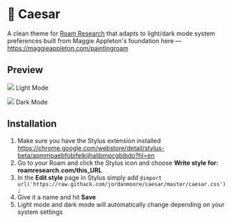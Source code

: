 # 🚩 Caesar
A clean theme for [Roam Research](https://roamresearch.com) that adapts to light/dark mode system preferences built from Maggie Appleton's foundation here — https://maggieappleton.com/paintingroam

## Preview

![](https://github.com/jordanmoore/caesar/blob/master/preview.png)
Light Mode

![](https://github.com/jordanmoore/caesar/blob/master/preview-dark.png)
Dark Mode

## Installation

1. Make sure you have the Stylus extension installed https://chrome.google.com/webstore/detail/stylus-beta/apmmpaebfobifelkijhaljbmpcgbjbdo?hl=en
2. Go to your Roam and click the Stylus icon and choose **Write style for: roamresearch.com/this_URL**
3. In the **Edit style** page in Stylus simply add `@import url('https://raw.githack.com/jordanmoore/caesar/master/caesar.css');`
4. Give it a name and hit **Save**
5. Light mode and dark mode will automatically change depending on your system settings
